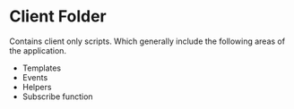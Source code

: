 # Client Folder  

Contains client only scripts. Which generally include the following areas of the application.

* Templates
* Events
* Helpers
* Subscribe function
